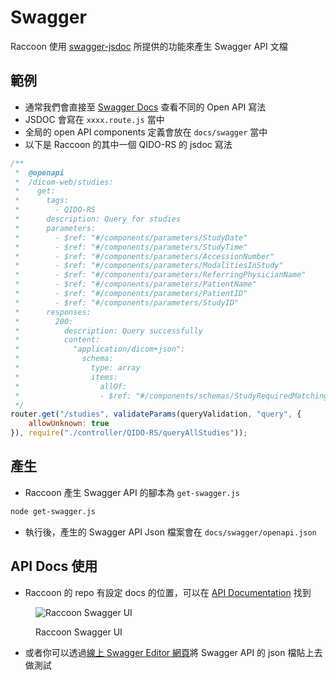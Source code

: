 # Swagger
Raccoon 使用 [swagger-jsdoc](https://www.npmjs.com/package/swagger-jsdoc) 所提供的功能來產生 Swagger API 文檔

## 範例
- 通常我們會直接至 [Swagger Docs](https://swagger.io/docs/specification) 查看不同的 Open API 寫法
- JSDOC 會寫在 `xxxx.route.js` 當中
- 全局的 open API components 定義會放在 `docs/swagger` 當中
- 以下是 Raccoon 的其中一個 QIDO-RS 的 jsdoc 寫法

```js
/**
 *  @openapi
 *  /dicom-web/studies:
 *    get:
 *      tags:
 *        - QIDO-RS
 *      description: Query for studies
 *      parameters:
 *        - $ref: "#/components/parameters/StudyDate"
 *        - $ref: "#/components/parameters/StudyTime"
 *        - $ref: "#/components/parameters/AccessionNumber"
 *        - $ref: "#/components/parameters/ModalitiesInStudy"
 *        - $ref: "#/components/parameters/ReferringPhysicianName"
 *        - $ref: "#/components/parameters/PatientName"
 *        - $ref: "#/components/parameters/PatientID"
 *        - $ref: "#/components/parameters/StudyID"
 *      responses:
 *        200:
 *          description: Query successfully
 *          content:
 *            "application/dicom+json":
 *              schema:
 *                type: array
 *                items:
 *                  allOf:
 *                  - $ref: "#/components/schemas/StudyRequiredMatchingAttributes"
 */
router.get("/studies", validateParams(queryValidation, "query", {
    allowUnknown: true
}), require("./controller/QIDO-RS/queryAllStudies"));
```

## 產生
- Raccoon 產生 Swagger API 的腳本為 `get-swagger.js`

```bash
node get-swagger.js
```

- 執行後，產生的 Swagger API Json 檔案會在 `docs/swagger/openapi.json`

## API Docs 使用
- Raccoon 的 repo 有設定 docs 的位置，可以在 [API Documentation](https://chinlinlee.github.io/raccoon-dicom/) 找到
<div class="my-2 rounded shadow-lg shadow-gray-200 dark:shadow-gray-900 duration-300 hover:-translate-y-1 bg-transparent">
    <figure>
        <img src="/swagger/swagger-ui.png" alt="Raccoon Swagger UI" class="rounded-t h-72 w-full object-cover">
        <figcaption>
            <p
                class="text-center text-sm m-1 font-bold leading-relaxed text-gray-800 dark:text-gray-300">
                <!-- Post Title -->
                Raccoon Swagger UI
            </p>
        </figcaption>
    </figure>
</div>

- 或者你可以透過[線上 Swagger Editor 網頁](https://editor.swagger.io/)將 Swagger API 的 json 檔貼上去做測試